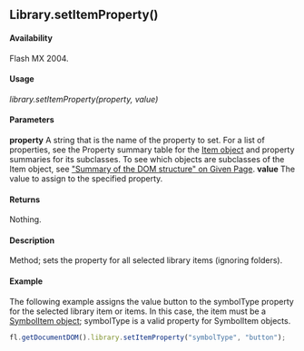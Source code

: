 ## Library.setItemProperty()

#### Availability

Flash MX 2004.

#### Usage

*library.setItemProperty(property, value)*

#### Parameters

**property** A string that is the name of the property to set. For a list of properties, see the Property summary table for the [Item object](../Item_object/item_summary.md) and property summaries for its subclasses. To see which objects are subclasses of the Item object, see ["Summary of the DOM structure" on Given Page](../Introduction/JavaScript_API_objects.md).
**value** The value to assign to the specified property.

#### Returns

Nothing.

#### Description

Method; sets the property for all selected library items (ignoring folders).

#### Example


The following example assigns the value button to the symbolType property for the selected library item or items. In this case, the item must be a [SymbolItem object](../SymbolItem_object/symbolItem_summary.md); symbolType is a valid property for SymbolItem objects.

```javascript
fl.getDocumentDOM().library.setItemProperty("symbolType", "button");

```